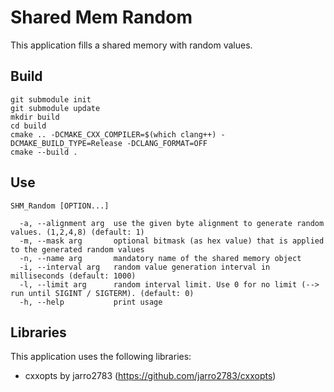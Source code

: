# Shared Mem Random

This application fills a shared memory with random values.

## Build
```
git submodule init
git submodule update
mkdir build
cd build
cmake .. -DCMAKE_CXX_COMPILER=$(which clang++) -DCMAKE_BUILD_TYPE=Release -DCLANG_FORMAT=OFF
cmake --build .
```

## Use
```
SHM_Random [OPTION...]

  -a, --alignment arg  use the given byte alignment to generate random values. (1,2,4,8) (default: 1)
  -m, --mask arg       optional bitmask (as hex value) that is applied to the generated random values
  -n, --name arg       mandatory name of the shared memory object
  -i, --interval arg   random value generation interval in milliseconds (default: 1000)
  -l, --limit arg      random interval limit. Use 0 for no limit (--> run until SIGINT / SIGTERM). (default: 0)
  -h, --help           print usage
```

## Libraries
This application uses the following libraries:
- cxxopts by jarro2783 (https://github.com/jarro2783/cxxopts)
